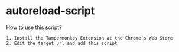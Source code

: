 # autoreload-script

How to use this script?

```text
1. Install the Tampermonkey Extension at the Chrome's Web Store
2. Edit the target url and add this script
```

